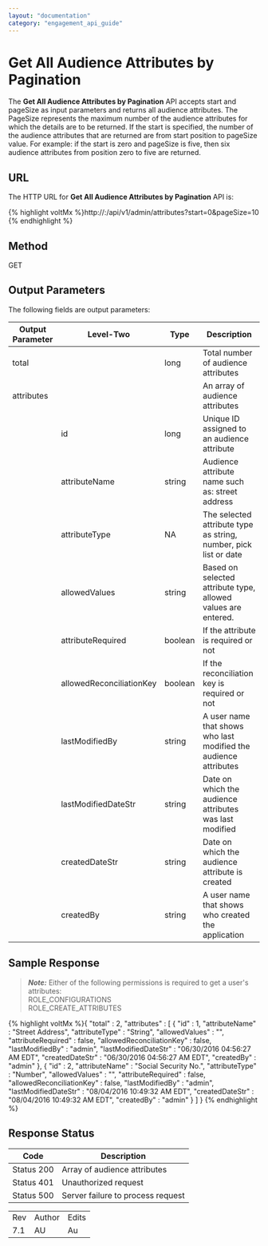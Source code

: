 ```yaml
---
layout: "documentation"
category: "engagement_api_guide"
---
```

                            


Get All Audience Attributes by Pagination
=========================================

The **Get All Audience Attributes by Pagination** API accepts start and pageSize as input parameters and returns all audience attributes. The PageSize represents the maximum number of the audience attributes for which the details are to be returned. If the start is specified, the number of the audience attributes that are returned are from start position to pageSize value. For example: if the start is zero and pageSize is five, then six audience attributes from position zero to five are returned.

URL
---

The HTTP URL for **Get All Audience Attributes by Pagination** API is:

{% highlight voltMx %}http://<host>:<port>/api/v1/admin/attributes?start=0&pageSize=10
{% endhighlight %}

Method
------

GET

Output Parameters
-----------------

The following fields are output parameters:

  
| Output Parameter | Level-Two | Type | Description |
| --- | --- | --- | --- |
| total |   | long | Total number of audience attributes |
| attributes |   |   | An array of audience attributes |
|   | id | long | Unique ID assigned to an audience attribute |
|   | attributeName | string | Audience attribute name such as: street address |
|   | attributeType | NA | The selected attribute type as string, number, pick list or date |
|   | allowedValues | string | Based on selected attribute type, allowed values are entered. |
|   | attributeRequired | boolean | If the attribute is required or not |
|   | allowedReconciliationKey | boolean | If the reconciliation key is required or not |
|   | lastModifiedBy | string | A user name that shows who last modified the audience attributes |
|   | lastModifiedDateStr | string | Date on which the audience attributes was last modified |
|   | createdDateStr | string | Date on which the audience attribute is created |
|   | createdBy | string | A user name that shows who created the application |

Sample Response
---------------

> **_Note:_** Either of the following permissions is required to get a user's attributes:  
ROLE\_CONFIGURATIONS  
ROLE\_CREATE\_ATTRIBUTES  

{% highlight voltMx %}{
  "total" : 2,
  "attributes" : [ {
    "id" : 1,
    "attributeName" : "Street Address",
    "attributeType" : "String",
    "allowedValues" : "",
    "attributeRequired" : false,
    "allowedReconciliationKey" : false,
    "lastModifiedBy" : "admin",
    "lastModifiedDateStr" : "06/30/2016 04:56:27 AM EDT",
    "createdDateStr" : "06/30/2016 04:56:27 AM EDT",
    "createdBy" : "admin"
  }, {
    "id" : 2,
    "attributeName" : "Social Security No.",
    "attributeType" : "Number",
    "allowedValues" : "",
    "attributeRequired" : false,
    "allowedReconciliationKey" : false,
    "lastModifiedBy" : "admin",
    "lastModifiedDateStr" : "08/04/2016 10:49:32 AM EDT",
    "createdDateStr" : "08/04/2016 10:49:32 AM EDT",
    "createdBy" : "admin"
  } ]
}
{% endhighlight %}

Response Status
---------------

  
| Code | Description |
| --- | --- |
| Status 200 | Array of audience attributes |
| Status 401 | Unauthorized request |
| Status 500 | Server failure to process request |

<table class="TableStyle-RevisionTable" cellspacing="0" style="margin-left: 0;margin-right: auto;mc-table-style: url('../Resources/TableStyles/RevisionTable.css');" data-mc-conditions="Default.HTML"><colgroup><col class="TableStyle-RevisionTable-Column-Column1"> <col class="TableStyle-RevisionTable-Column-Column1"> <col class="TableStyle-RevisionTable-Column-Column1"></colgroup><tbody><tr class="TableStyle-RevisionTable-Body-Body1"><td class="TableStyle-RevisionTable-BodyE-Column1-Body1">Rev</td><td class="TableStyle-RevisionTable-BodyE-Column1-Body1">Author</td><td class="TableStyle-RevisionTable-BodyD-Column1-Body1">Edits</td></tr><tr class="TableStyle-RevisionTable-Body-Body1"><td class="TableStyle-RevisionTable-BodyB-Column1-Body1">7.1</td><td class="TableStyle-RevisionTable-BodyB-Column1-Body1">AU</td><td class="TableStyle-RevisionTable-BodyA-Column1-Body1">Au</td></tr></tbody></table>
